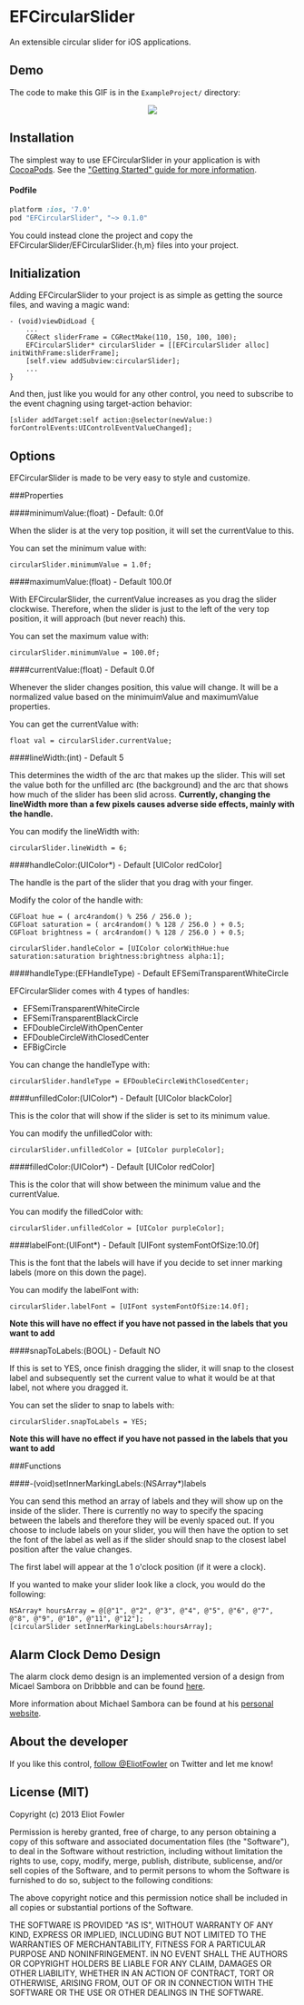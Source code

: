 EFCircularSlider
================

An extensible circular slider for iOS applications.

Demo
----

The code to make this GIF is in the `ExampleProject/` directory:

<p align="center">
  <img src="http://i.imgur.com/cnWYkVz.gif">
</p>

Installation
------------

The simplest way to use EFCircularSlider in your application is with [CocoaPods](http://cocoapods.org). See the ["Getting Started" guide for more information](http://guides.cocoapods.org/using/using-cocoapods.html).

#### Podfile

```ruby
platform :ios, '7.0'
pod "EFCircularSlider", "~> 0.1.0"
```

You could instead clone the project and copy the EFCircularSlider/EFCircularSlider.{h,m} files into your project.


Initialization
--------------

Adding EFCircularSlider to your project is as simple as getting the source files, and waving a magic wand:

``` objc
- (void)viewDidLoad {
	...
	CGRect sliderFrame = CGRectMake(110, 150, 100, 100);
    EFCircularSlider* circularSlider = [[EFCircularSlider alloc] initWithFrame:sliderFrame];
    [self.view addSubview:circularSlider];
    ...
}
```

And then, just like you would for any other control, you need to subscribe to the event chagning using target-action behavior:

```objc
[slider addTarget:self action:@selector(newValue:) forControlEvents:UIControlEventValueChanged];
```

Options
-------

EFCircularSlider is made to be very easy to style and customize.

###Properties

####minimumValue:(float) - Default: 0.0f

When the slider is at the very top position, it will set the currentValue to this. 

You can set the minimum value with:

```objc
circularSlider.minimumValue = 1.0f;
```

####maximumValue:(float) - Default 100.0f

With EFCircularSlider, the currentValue increases as you drag the slider clockwise. Therefore, when 
the slider is just to the left of the very top position, it will approach (but never reach) this. 

You can set the maximum value with:

```objc
circularSlider.minimumValue = 100.0f;
```

####currentValue:(float) - Default 0.0f

Whenever the slider changes position, this value will change. It will be a normalized value based on the minimuimValue and maximumValue properties.

You can get the currentValue with:

```objc
float val = circularSlider.currentValue;
```

####lineWidth:(int) - Default 5

This determines the width of the arc that makes up the slider. This will set the value both for the unfilled arc (the background) and the arc that shows how much of the slider has been slid across. **Currently, changing the lineWidth more than a few pixels causes adverse side effects, mainly with the handle.**

You can modify the lineWidth with:

```objc
circularSlider.lineWidth = 6;
```

####handleColor:(UIColor*) - Default [UIColor redColor]

The handle is the part of the slider that you drag with your finger.

Modify the color of the handle with:

```objc
CGFloat hue = ( arc4random() % 256 / 256.0 );
CGFloat saturation = ( arc4random() % 128 / 256.0 ) + 0.5;
CGFloat brightness = ( arc4random() % 128 / 256.0 ) + 0.5;

circularSlider.handleColor = [UIColor colorWithHue:hue saturation:saturation brightness:brightness alpha:1];
```

####handleType:(EFHandleType) - Default EFSemiTransparentWhiteCircle

EFCircularSlider comes with 4 types of handles:

- EFSemiTransparentWhiteCircle
- EFSemiTransparentBlackCircle
- EFDoubleCircleWithOpenCenter
- EFDoubleCircleWithClosedCenter
- EFBigCircle

You can change the handleType with:

```objc
circularSlider.handleType = EFDoubleCircleWithClosedCenter;
```

####unfilledColor:(UIColor*) - Default [UIColor blackColor]

This is the color that will show if the slider is set to its minimum value.

You can modify the unfilledColor with:

```objc
circularSlider.unfilledColor = [UIColor purpleColor];
```

####filledColor:(UIColor*) - Default [UIColor redColor]

This is the color that will show between the minimum value and the currentValue.

You can modify the filledColor with:

```objc
circularSlider.unfilledColor = [UIColor purpleColor];
```

####labelFont:(UIFont*) - Default [UIFont systemFontOfSize:10.0f]

This is the font that the labels will have if you decide to set inner marking labels (more on this down the page). 

You can modify the labelFont with:

```objc
circularSlider.labelFont = [UIFont systemFontOfSize:14.0f];
```

**Note this will have no effect if you have not passed in the labels that you want to add**

####snapToLabels:(BOOL) - Default NO

If this is set to YES, once finish dragging the slider, it will snap to the closest label and subsequently set the current value to what it would be at that label, not where you dragged it.

You can set the slider to snap to labels with:

```objc
circularSlider.snapToLabels = YES;
```

**Note this will have no effect if you have not passed in the labels that you want to add**

###Functions

####-(void)setInnerMarkingLabels:(NSArray*)labels

You can send this method an array of labels and they will show up on the inside of the slider. There is currently no way to specify the spacing between the labels and therefore they will be evenly spaced out. If you choose to include labels on your slider, you will then have the option to set the font of the label as well as if the slider should snap to the closest label position after the value changes.

The first label will appear at the 1 o'clock position (if it were a clock).

If you wanted to make your slider look like a clock, you would do the following:

```objc
NSArray* hoursArray = @[@"1", @"2", @"3", @"4", @"5", @"6", @"7", @"8", @"9", @"10", @"11", @"12"];
[circularSlider setInnerMarkingLabels:hoursArray];
``` 

Alarm Clock Demo Design
-----------------------

The alarm clock demo design is an implemented version of a design from Micael Sambora on Dribbble and can be found [here](http://dribbble.com/shots/1293874-AlarmClock-final?list=searches&tag=alarm_clock&offset=102).

More information about Michael Sambora can be found at his [personal website](http://samborek.pl/).

About the developer
-------------------

If you like this control, [follow @EliotFowler](http://www.twitter.com/eliotfowler) on Twitter and let me know!


License (MIT)
-------------

Copyright (c) 2013 Eliot Fowler

Permission is hereby granted, free of charge, to any person obtaining a copy of this software and associated documentation files (the "Software"), to deal in the Software without restriction, including without limitation the rights to use, copy, modify, merge, publish, distribute, sublicense, and/or sell copies of the Software, and to permit persons to whom the Software is furnished to do so, subject to the following conditions:

The above copyright notice and this permission notice shall be included in all copies or substantial portions of the Software.

THE SOFTWARE IS PROVIDED "AS IS", WITHOUT WARRANTY OF ANY KIND, EXPRESS OR IMPLIED, INCLUDING BUT NOT LIMITED TO THE WARRANTIES OF MERCHANTABILITY, FITNESS FOR A PARTICULAR PURPOSE AND NONINFRINGEMENT. IN NO EVENT SHALL THE AUTHORS OR COPYRIGHT HOLDERS BE LIABLE FOR ANY CLAIM, DAMAGES OR OTHER LIABILITY, WHETHER IN AN ACTION OF CONTRACT, TORT OR OTHERWISE, ARISING FROM, OUT OF OR IN CONNECTION WITH THE SOFTWARE OR THE USE OR OTHER DEALINGS IN THE SOFTWARE.